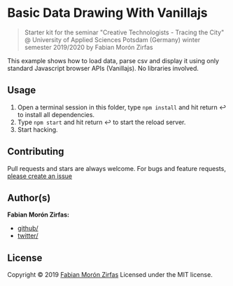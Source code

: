 # Basic Data Drawing With Vanillajs

> Starter kit for the seminar "Creative Technologists - Tracing the City" @ University of Applied Sciences Potsdam (Germany) winter semester 2019/2020 by Fabian Morón Zirfas

This example shows how to load data, parse csv and display it using only standard Javascript browser APIs (Vanillajs). No libraries involved.

## Usage

1. Open a terminal session in this folder, type `npm install`  and hit return ↩ to install all dependencies.
2. Type `npm start` and hit return ↩ to start the reload server.
3. Start hacking.

## Contributing

Pull requests and stars are always welcome. For bugs and feature requests, [please create an issue](https://github.com/FH-Potsdam/ct-tracing-the-city/issues)

## Author(s)

**Fabian Morón Zirfas:**

- [github/](https://github.com/fabianmoronzirfas)
- [twitter/](http://twitter.com/fmoronzirfas)

## License

Copyright © 2019 [Fabian Morón Zirfas](https://fabianmoronzirfas.me)
Licensed under the MIT license.

[^1]: Please extend this list with some more artists. Also no women here?  
[^2]: Some of the examples are not written for P5.js but for Basil.js or Processing. Try to port them, ask for help.
